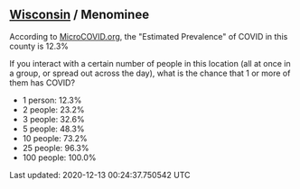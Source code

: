 
## [Wisconsin](/united-states/wisconsin) / Menominee

According to [MicroCOVID.org](http://microcovid.org),
the "Estimated Prevalence" of COVID in this county is 12.3%

If you interact with a certain number of people in this location
(all at once in a group, or spread out across the day), what is the chance that
1 or more of them has COVID?

- 1 person: 12.3%
- 2 people: 23.2%
- 3 people: 32.6%
- 5 people: 48.3%
- 10 people: 73.2%
- 25 people: 96.3%
- 100 people: 100.0%

Last updated: 2020-12-13 00:24:37.750542 UTC
